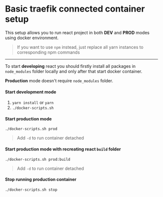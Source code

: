 # Basic traefik connected container setup

This setup allows you to run react project in both **DEV** and **PROD** modes using docker environment.
> If you want to use `npm` instead, just replace all yarn instances to corresponding npm commands

---

To start **developing** react you should firstly install all packages in `node_modules` folder locally and only after that start docker container.

**Production** mode doesn't require `node_modules` folder.

#### Start **development** mode
1. `yarn install` or `yarn`
2. `./docker-scripts.sh`

#### Start **production** mode
`./docker-scripts.sh prod`
> Add `-d` to run container detached

#### Start **production** mode with recreating react `build` folder
`./docker-scripts.sh prod:build`
> Add `-d` to run container detached

#### Stop running **production** container
`./docker-scripts.sh stop`